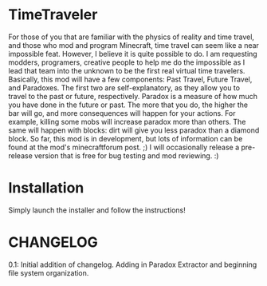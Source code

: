 TimeTraveler
============

For those of you that are familiar with the physics of reality and time travel, and those who mod and program Minecraft, time travel can seem like a near impossible feat. However, I believe it is quite possible to do. I am requesting modders, programers, creative people to help me do the impossible as I lead that team into the unknown to be the first real virtual time travelers.  Basically, this mod will have a few components:  Past Travel, Future Travel, and Paradoxes.  The first two are self-explanatory, as they allow you to travel to the past or future, respectively.  Paradox is a measure of how much you have done in the future or past.  The more that you do, the higher the bar will go, and more consequences will happen for your actions.  For example, killing some mobs will increase paradox more than others.  The same will happen with blocks:  dirt will give you less paradox than a diamond block.  So far, this mod is in development, but lots of information can be found at the mod's minecraftforum post.  ;)  I will occasionally release a pre-release version that is free for bug testing and mod reviewing.  :)  

Installation
============

Simply launch the installer and follow the instructions!

CHANGELOG
=========

0.1: Initial addition of changelog.  Adding in Paradox Extractor and beginning file system organization.
